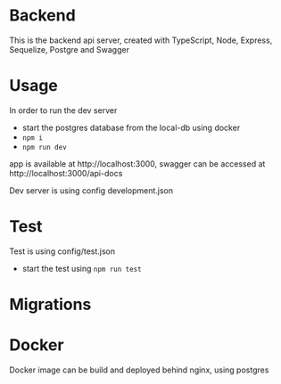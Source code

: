# Backend

This is the backend api server, created with TypeScript, Node, Express, Sequelize, Postgre and Swagger

# Usage

In order to run the dev server

- start the postgres database from the local-db using docker
- ```npm i```
- ```npm run dev```

app is available at http://localhost:3000, swagger can be accessed at http://localhost:3000/api-docs

Dev server is using config development.json

# Test

Test is using config/test.json

- start the test using ```npm run test```

# Migrations


# Docker

Docker image can be build and deployed behind nginx, using postgres
